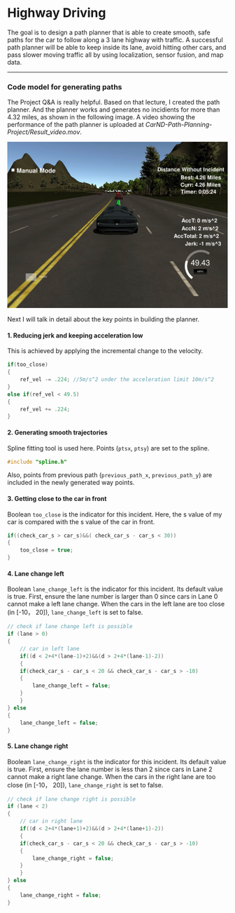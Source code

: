 # **Highway Driving**

The goal is to design a path planner that is able to create smooth, safe paths for the car to follow along a 3 lane highway with traffic. A successful path planner will be able to keep inside its lane, avoid hitting other cars, and pass slower moving traffic all by using localization, sensor fusion, and map data.

[//]: # (Image References)

[image1]: Result_image.png

---
### Code model for generating paths

The Project Q&A is really helpful. Based on that lecture, I created the path planner. And the planner works and generates no incidients for more than 4.32 miles, as shown in the following image. A video showing the performance of the path planner is uploaded at *CarND-Path-Planning-Project/Result_video.mov*.

![alt text][image1]

Next I will talk in detail about the key points in building the planner.

#### 1. Reducing jerk and keeping acceleration low

This is achieved by applying the incremental change to the velocity.

```C++
if(too_close)
{
    ref_vel -= .224; //5m/s^2 under the acceleration limit 10m/s^2
}
else if(ref_vel < 49.5)
{
    ref_vel += .224;
}
```

#### 2. Generating smooth trajectories

Spline fitting tool is used here. Points (`ptsx`, `ptsy`) are set to the spline.

```C++
#include "spline.h"
```
Also, points from previous path (`previous_path_x`, `previous_path_y`) are included in the newly generated way points.

#### 3. Getting close to the car in front

Boolean `too_close` is the indicator for this incident. Here, the s value of my car is compared with the s value of the car in front.

```C++
if((check_car_s > car_s)&&( check_car_s - car_s < 30))
{
    too_close = true;
}
```
#### 4. Lane change left

Boolean `lane_change_left` is the indicator for this incident. Its default value is true. First, ensure the lane number is larger than 0 since cars in Lane 0 cannot make a left lane change. When the cars in the left lane are too close (in [-10， 20]), `lane_change_left` is set to false.

```C++
// check if lane change left is possible
if (lane > 0)
{
    // car in left lane
    if((d < 2+4*(lane-1)+2)&&(d > 2+4*(lane-1)-2))
    {
    if(check_car_s - car_s < 20 && check_car_s - car_s > -10)
    {
        lane_change_left = false;
    }
    }
} else
{
    lane_change_left = false;
}
```

#### 5. Lane change right

Boolean `lane_change_right` is the indicator for this incident. Its default value is true. First, ensure the lane number is less than 2 since cars in Lane 2 cannot make a right lane change. When the cars in the right lane are too close (in [-10， 20]), `lane_change_right` is set to false.

```C++
// check if lane change right is possible
if (lane < 2)
{
    // car in right lane
    if((d < 2+4*(lane+1)+2)&&(d > 2+4*(lane+1)-2))
    {
    if(check_car_s - car_s < 20 && check_car_s - car_s > -10)
    {
        lane_change_right = false;
    }
    }       
} else 
{
    lane_change_right = false;
}           
```


